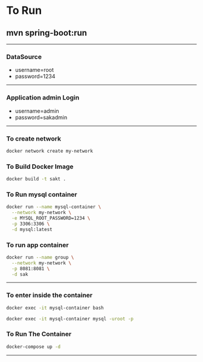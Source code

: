 # To Run 
## mvn spring-boot:run
---
### DataSource
- username=root
- password=1234
---
### Application admin Login
- username=admin
- password=sakadmin
---
### To create network
```bash
docker network create my-network
```

### To Build Docker Image
```bash
docker build -t sakt .
```
 
### To Run mysql container
```bash
docker run --name mysql-container \
  --network my-network \
  -e MYSQL_ROOT_PASSWORD=1234 \
  -p 3306:3306 \
  -d mysql:latest
```

### To run app container
```bash
docker run --name group \
  --network my-network \
  -p 8081:8081 \
  -d sak
```

---
### To enter inside the container
```bash
docker exec -it mysql-container bash
```
```bash
docker exec -it mysql-container mysql -uroot -p
```

### To Run The Container
```bash
docker-compose up -d
```
---
